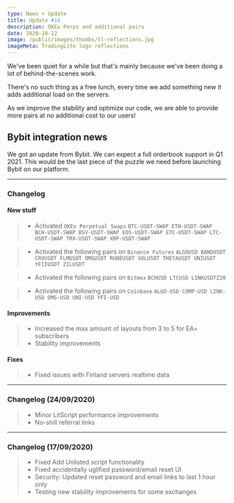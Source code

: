 ```yaml
---
type: News + Update
title: Update #14
description: OKEx Perps and additional pairs
date: 2020-10-12
image: /public/images/thumbs/tl-reflections.jpg
imageMeta: TradingLite logo reflections
---
```


We've been quiet for a while but that's mainly because we've been doing a lot of behind-the-scenes work.

There's no such thing as a free lunch, every time we add something new it adds additional load on the servers.

As we improve the stability and optimize our code, we are able to provide more pairs at no additional cost to our users!

## Bybit integration news

We got an update from Bybit. We can expect a full orderbook support in Q1 2021. This would be the last piece of the puzzle we need before launching Bybit on our platform.

---

### Changelog

#### New stuff

<div class="changelog-new">

> - Activated `OKEx Perpetual Swaps`
    ```
    BTC-USDT-SWAP
    ETH-USDT-SWAP
    BCH-USDT-SWAP
    BSV-USDT-SWAP
    EOS-USDT-SWAP
    ETC-USDT-SWAP
    LTC-USDT-SWAP
    TRX-USDT-SWAP
    XRP-USDT-SWAP
    ```

> - Activated the following pairs on `Binance Futures`
    ```
    ALGOUSD
    BANDUSDT
    CRVUSDT
    FLMUSDT
    OMGUSDT
    RUNEUSDT
    SOLUSDT
    THETAUSDT
    UNIUSDT
    YFIIUSDT
    ZILUSDT
    ```

> - Activated the following pairs on `Bitmex`
    ```
    BCHUSD
    LTCUSD
    LINKUSDTZ20
    ```

> - Activated the following pairs on `Coinbase`
    ```
    ALGO-USD
    COMP-USD
    LINK-USD
    OMG-USD
    UNI-USD
    YFI-USD
    ```

</div>

#### Improvements

> - Increased the max amount of layouts from 3 to 5 for EA+ subscribers
> - Stability improvements

#### Fixes

<div class="changelog-fix">

> - Fixed issues with Finland servers realtime data

</div>

---

### Changelog (24/09/2020)

> - Minor LitScript performance improvements
> - No-shill referral links

---

### Changelog (17/09/2020)

> - Fixed Add Unlisted script functionality
> - Fixed accidentally uglified password/email reset UI
> - Security: Updated reset password and email links to last 1 hour only
> - Testing new stability improvements for some exchanges